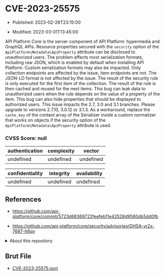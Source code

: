 # CVE-2023-25575

- Published: 2023-02-28T23:15:00

- Modified: 2023-03-01T13:45:00

API Platform Core is the server component of API Platform: hypermedia and GraphQL APIs. Resource properties secured with the `security` option of the `ApiPlatform\Metadata\ApiProperty` attribute can be disclosed to unauthorized users. The problem affects most serialization formats, including raw JSON, which is enabled by default when installing API Platform. Custom serialization formats may also be impacted. Only collection endpoints are affected by the issue, item endpoints are not. The JSON-LD format is not affected by the issue. The result of the security rule is only executed for the first item of the collection. The result of the rule is then cached and reused for the next items. This bug can leak data to unauthorized users when the rule depends on the value of a property of the item. This bug can also hide properties that should be displayed to authorized users. This issue impacts the 2.7, 3.0 and 3.1 branches. Please upgrade to versions 2.7.10, 3.0.12 or 3.1.3. As a workaround, replace the `cache_key` of the context array of the Serializer inside a custom normalizer that works on objects if the security option of the `ApiPlatform\Metadata\ApiProperty` attribute is used.

### CVSS Score: **null**

| authentication | complexity | vector |
| --- | --- | --- |
| undefined | undefined | undefined |

| confidentiality | integrity | availability |
| --- | --- | --- |
| undefined | undefined | undefined |

## References

* https://github.com/api-platform/core/commit/5723d68369722feefeb11e42528d9580db5dd0fb

* https://github.com/api-platform/core/security/advisories/GHSA-vr2x-7687-h6qv

<details>
<summary>About this repository</summary> 

  This repository is part of the project [Live Hack CVE](https://github.com/Live-Hack-CVE). Main website can be found [www.live-hack.org](https://www.live-hack.org) 
  
  Made by [Sn0wAlice](https://github.com/Sn0wAlice) for the people that care about security and need to have a feed of the latest CVEs. Hope you enjoy it, don't forget to star the repo and follow me on [Twitter](https://twitter.com/Sn0wAlice) and [Github](https://github.com/Sn0wAlice). And that is my [personnal website](https://www.alice-snow.me/)

  - [Home Page](https://github.com/Live-Hack-CVE)
  - [Framework](https://github.com/Live-Hack-CVE/cve-framework)
  - [CVE database](https://github.com/Live-Hack-CVE/full_database)
  - [Changelog](https://github.com/Live-Hack-CVE/Changelog)
</details>

## Brut File

* [CVE-2023-25575.json](https://raw.githubusercontent.com/Live-Hack-CVE/full_database/main/cves/2023/CVE-2023-25575.json)

